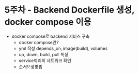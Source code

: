 # 5주차 - Backend Dockerfile 생성, docker compose 이용

- docker compose로 backend 서비스 구축
    - docker compose란?
    - yml 작성 depends_on, image(build), volumes
    - up, down, build, pull 특징
    - service끼리의 네트워크 확인
    - 순서보장방법
